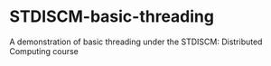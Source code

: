 # STDISCM-basic-threading
A demonstration of basic threading under the STDISCM: Distributed Computing course
